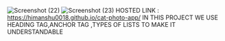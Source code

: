 ![Screenshot (22)](https://github.com/HIMANSHU0018/cat-photo-app/assets/128785945/215aabdd-92a0-456c-aff8-d110557c6761)
![Screenshot (23)](https://github.com/HIMANSHU0018/cat-photo-app/assets/128785945/d88e5f60-d97b-48ef-8cc4-59c93d973d77)
HOSTED LINK : https://himanshu0018.github.io/cat-photo-app/
IN THIS PROJECT WE USE HEADING TAG,ANCHOR TAG ,TYPES OF LISTS TO MAKE IT UNDERSTANDABLE

